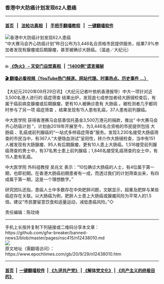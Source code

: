 ### 香港中大防癌计划发现62人患癌
------------------------

#### [首页](https://github.com/gfw-breaker/banned-news3/blob/master/README.md) &nbsp;&nbsp;|&nbsp;&nbsp; [法轮功真相](https://github.com/begood0513/basic/blob/master/README.md)  &nbsp;&nbsp;|&nbsp;&nbsp; [手把手翻墙教程](https://github.com/gfw-breaker/guides/wiki)  &nbsp;&nbsp;|&nbsp;&nbsp; [一键翻墙软件](https://github.com/gfw-breaker/nogfw/blob/master/README.md)  



<div><img alt="香港中大防癌计划发现62人患癌" class="attachment-djy_600_400 size-djy_600_400 wp-post-image" src="https://i.epochtimes.com/assets/uploads/2020/09/2009282141122188-600x383.jpg"/>
<div class="caption">
 “中大赛马会齐心防癌计划”昨日公布为3,446名合资格市民提供服务，结果7.9%参加者发现有腺瘤或后期腺瘤，甚至被确诊大肠癌。（温迪／大纪元）
</div></div><hr/>

#### 💥 [《伪火》 - 天安门自焚真相 ](http://158.247.195.190:10000/videos/blog/weihuo.html)&nbsp; |&nbsp; [“1400例”谎言揭秘  ](http://158.247.195.190:10000/videos/blog/jiexi1400.html)

#### [ 🎬  翻墙必看视频（YouTube热门频道、网站代理、时事热点、历史事件 ...）](https://github.com/gfw-breaker/links/blob/master/banned.md)

<div><p>
 【大纪元2020年09月29日讯】（大纪元记者叶依帆香港报导）中大一项针对近3,500名港人进行的
 <ok href="https://www.epochtimes.com/gb/tag/%E7%99%8C%E7%97%87%E7%AD%9B%E6%9F%A5.html">
  癌症筛查
 </ok>
 结果出炉，发现逾七成参加者经大肠镜检查后，有属于癌前病变腺瘤或后期腺瘤，更有10人被确诊患有
 <ok href="https://www.epochtimes.com/gb/tag/%E5%A4%A7%E8%82%A0%E7%99%8C.html">
  大肠癌
 </ok>
 。被检测者几乎都同时参与了另一项
 <ok href="https://www.epochtimes.com/gb/tag/%E7%99%8C%E7%97%87%E7%AD%9B%E6%9F%A5.html">
  癌症筛查
 </ok>
 ，结果发现有15人患有乳癌，37人患有前列腺癌。
</p>
<p>
 <ok href="https://www.epochtimes.com/gb/tag/%E4%B8%AD%E5%A4%A7%E5%8C%BB%E5%AD%A6%E9%99%A2.html">
  中大医学院
 </ok>
 获得香港赛马会慈善信托基金3,500万港元的捐款，推出“
 <ok href="https://www.epochtimes.com/gb/tag/%E4%B8%AD%E5%A4%A7%E8%B5%9B%E9%A9%AC%E4%BC%9A%E9%BD%90%E5%BF%83%E9%98%B2%E7%99%8C%E8%AE%A1%E5%88%92.html">
  中大赛马会齐心防癌计划
 </ok>
 ”，计划由2018年开展至今，为3,446名合资格的市民提供包括
 <ok href="https://www.epochtimes.com/gb/tag/%E5%A4%A7%E8%82%A0%E7%99%8C.html">
  大肠癌
 </ok>
 、乳癌或前列腺癌的“一站式多样癌症筛查”服务。发现3,230名接受大肠癌筛查的市民当中，有367人“大便隐血测试”呈阳性，转介作大肠镜检查，当中有151人被发现有大肠腺瘤、95人有后期腺瘤，更有10人患上大肠癌。1,516接受前列腺癌筛查的男士中，有37名男士患上前列腺癌；1,846名接受乳癌筛查的女士中，有15人患有乳癌。
</p>
<p>
 <ok href="https://www.epochtimes.com/gb/tag/%E4%B8%AD%E5%A4%A7%E5%8C%BB%E5%AD%A6%E9%99%A2.html">
  中大医学院
 </ok>
 外科组教授
 <ok href="https://www.epochtimes.com/gb/tag/%E5%90%B4%E5%85%86%E6%96%87.html">
  吴兆文
 </ok>
 表示：“10位确诊大肠癌的人士，有4位属于第一期，也即初期。在香港大肠癌初期患者有一成，而透过我们的计划筛查出来，有四成属于第一期，这是一个理想数字。”
</p>
<p>
 研究团队还指，患癌人士中多数存在中央肥胖问题，文献显示，超重及肥胖与某些癌症存在关联。以大肠癌为例，肥胖人士患上大肠癌或腺瘤风险为平常人的1.5倍。建议“市民要留意饮食和适量运动，减低患癌风险。”◇
</p>
<p>
 责任编辑：陈玟绮
</p>
</div>
<hr/>
手机上长按并复制下列链接或二维码分享本文章：<br/>
https://github.com/gfw-breaker/banned-news3/blob/master/pages/nsc415/n12438010.md <br/>
<a href='https://github.com/gfw-breaker/banned-news3/blob/master/pages/nsc415/n12438010.md'><img src='https://github.com/gfw-breaker/banned-news3/blob/master/pages/nsc415/n12438010.md.png'/></a> <br/>
原文地址（需翻墙访问）：https://www.epochtimes.com/gb/20/9/29/n12438010.htm


------------------------
#### [首页](https://github.com/gfw-breaker/banned-news3/blob/master/README.md) &nbsp;|&nbsp; [一键翻墙软件](https://github.com/gfw-breaker/nogfw/blob/master/README.md) &nbsp;| [《九评共产党》](https://github.com/gfw-breaker/9ping.md/blob/master/README.md#九评之一评共产党是什么) | [《解体党文化》](https://github.com/gfw-breaker/jtdwh.md/blob/master/README.md) | [《共产主义的终极目的》](https://github.com/gfw-breaker/gczydzjmd.md/blob/master/README.md)


<img src='http://gfw-breaker.win/banned-news3/pages/nsc415/n12438010.md' width='0px' height='0px'/>